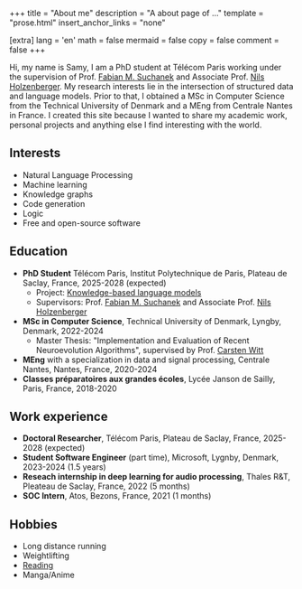 +++
title = "About me"
description = "A about page of ..."
template = "prose.html"
insert_anchor_links = "none"

[extra]
lang = 'en'
math = false
mermaid = false
copy = false
comment = false
+++

Hi, my name is Samy, I am a PhD student at Télécom Paris working under the supervision of Prof. [Fabian M. Suchanek](https://suchanek.name/) and Associate Prof.
[Nils Holzenberger](https://perso.telecom-paristech.fr/holzenberger). My research interests lie in the intersection of structured data and language models.
Prior to that, I obtained a MSc in Computer Science from the Technical University of Denmark and a MEng from Centrale Nantes in
France. I created this site because I wanted to share my academic work, personal projects and anything else I find interesting with the world.

## Interests

* Natural Language Processing
* Machine learning
* Knowledge graphs
* Code generation
* Logic
* Free and open-source software

## Education

* **PhD Student** Télécom Paris, Institut Polytechnique de Paris, Plateau de Saclay, France, 2025-2028 (expected)
    * Project: [Knowledge-based language models](https://suchanek.name/work/research/kb-lm/index.html)
    * Supervisors: Prof. [Fabian M. Suchanek](https://suchanek.name/) and Associate Prof. [Nils Holzenberger](https://perso.telecom-paristech.fr/holzenberger)
* **MSc in Computer Science**, Technical University of Denmark, Lyngby, Denmark, 2022-2024
    * Master Thesis: "Implementation and Evaluation of Recent Neuroevolution Algorithms", supervised by Prof. [Carsten Witt](https://www.imm.dtu.dk/~cawi/)
* **MEng** with a specialization in data and signal processing, Centrale Nantes, Nantes, France, 2020-2024
* **Classes préparatoires aux grandes écoles**, Lycée Janson de Sailly, Paris, France, 2018-2020

## Work experience

* **Doctoral Researcher**, Télécom Paris, Plateau de Saclay, France, 2025-2028 (expected)
* **Student Software Engineer** (part time), Microsoft, Lygnby, Denmark, 2023-2024 (1.5 years)
* **Reseach internship in deep learning for audio processing**, Thales R&T, Pleateau de Saclay, France, 2022 (5 months)
* **SOC Intern**, Atos, Bezons, France, 2021 (1 months)

## Hobbies

* Long distance running
* Weightlifting
* [Reading](/blog/books)
* Manga/Anime
<!-- * [Piano](/blog/piano) -->
